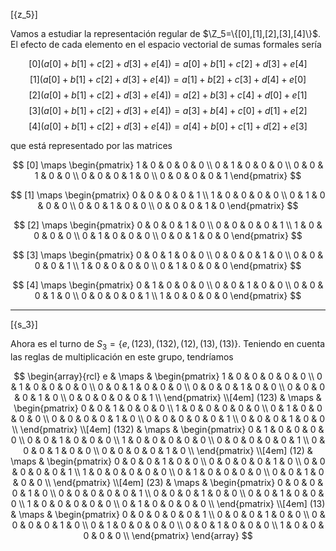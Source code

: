 [{z_5}]

Vamos a estudiar la representación regular de $\Z_5=\{[0],[1],[2],[3],[4]\}$. El efecto de cada elemento en el espacio vectorial de sumas formales sería

$$[0](a[0]+b[1]+c[2]+d[3]+e[4]) = a[0]+b[1]+c[2]+d[3]+e[4]$$
$$[1](a[0]+b[1]+c[2]+d[3]+e[4]) = a[1]+b[2]+c[3]+d[4]+e[0]$$
$$[2](a[0]+b[1]+c[2]+d[3]+e[4]) = a[2]+b[3]+c[4]+d[0]+e[1]$$
$$[3](a[0]+b[1]+c[2]+d[3]+e[4]) = a[3]+b[4]+c[0]+d[1]+e[2]$$
$$[4](a[0]+b[1]+c[2]+d[3]+e[4]) = a[4]+b[0]+c[1]+d[2]+e[3]$$

que está representado por las matrices

$$
[0] \maps
\begin{pmatrix}
1 & 0 & 0 & 0 & 0 \\
0 & 1 & 0 & 0 & 0 \\
0 & 0 & 1 & 0 & 0 \\
0 & 0 & 0 & 1 & 0 \\
0 & 0 & 0 & 0 & 1 
\end{pmatrix}
$$

$$
[1] \maps
\begin{pmatrix}
0 & 0 & 0 & 0 & 1 \\
1 & 0 & 0 & 0 & 0 \\
0 & 1 & 0 & 0 & 0 \\
0 & 0 & 1 & 0 & 0 \\
0 & 0 & 0 & 1 & 0 
\end{pmatrix}
$$

$$
[2] \maps
\begin{pmatrix}
0 & 0 & 0 & 1 & 0 \\
0 & 0 & 0 & 0 & 1 \\
1 & 0 & 0 & 0 & 0 \\
0 & 1 & 0 & 0 & 0 \\
0 & 0 & 1 & 0 & 0 
\end{pmatrix}
$$

$$
[3] \maps
\begin{pmatrix}
0 & 0 & 1 & 0 & 0 \\
0 & 0 & 0 & 1 & 0 \\
0 & 0 & 0 & 0 & 1 \\
1 & 0 & 0 & 0 & 0 \\
0 & 1 & 0 & 0 & 0 
\end{pmatrix}
$$

$$
[4] \maps
\begin{pmatrix}
0 & 1 & 0 & 0 & 0 \\
0 & 0 & 1 & 0 & 0 \\
0 & 0 & 0 & 1 & 0 \\
0 & 0 & 0 & 0 & 1 \\
1 & 0 & 0 & 0 & 0 
\end{pmatrix}
$$

---

[{s_3}]

Ahora es el turno de $S_3=\{e,(123),(132),(12),(13),(13)\}$. Teniendo en cuenta las reglas de multiplicación en este grupo, tendríamos

$$
\begin{array}{rcl}
e & \maps &
\begin{pmatrix}
1 & 0 & 0 & 0 & 0 & 0 \\
0 & 1 & 0 & 0 & 0 & 0 \\
0 & 0 & 1 & 0 & 0 & 0 \\
0 & 0 & 0 & 1 & 0 & 0 \\
0 & 0 & 0 & 0 & 1 & 0 \\
0 & 0 & 0 & 0 & 0 & 1 \\
\end{pmatrix}
\\[4em]
(123) & \maps &
\begin{pmatrix}
0 & 0 & 1 & 0 & 0 & 0 \\
1 & 0 & 0 & 0 & 0 & 0 \\
0 & 1 & 0 & 0 & 0 & 0 \\
0 & 0 & 0 & 0 & 1 & 0 \\
0 & 0 & 0 & 0 & 0 & 1 \\
0 & 0 & 0 & 1 & 0 & 0 \\
\end{pmatrix}
\\[4em]
(132) & \maps &
\begin{pmatrix}
0 & 1 & 0 & 0 & 0 & 0 \\
0 & 0 & 1 & 0 & 0 & 0 \\
1 & 0 & 0 & 0 & 0 & 0 \\
0 & 0 & 0 & 0 & 0 & 1 \\
0 & 0 & 0 & 1 & 0 & 0 \\
0 & 0 & 0 & 0 & 1 & 0 \\
\end{pmatrix}
\\[4em]
(12) & \maps &
\begin{pmatrix}
0 & 0 & 0 & 1 & 0 & 0 \\
0 & 0 & 0 & 0 & 1 & 0 \\
0 & 0 & 0 & 0 & 0 & 1 \\
1 & 0 & 0 & 0 & 0 & 0 \\
0 & 1 & 0 & 0 & 0 & 0 \\
0 & 0 & 1 & 0 & 0 & 0 \\
\end{pmatrix}
\\[4em]
(23) & \maps &
\begin{pmatrix}
0 & 0 & 0 & 0 & 1 & 0 \\
0 & 0 & 0 & 0 & 0 & 1 \\
0 & 0 & 0 & 1 & 0 & 0 \\
0 & 0 & 1 & 0 & 0 & 0 \\
1 & 0 & 0 & 0 & 0 & 0 \\
0 & 1 & 0 & 0 & 0 & 0 \\
\end{pmatrix}
\\[4em]
(13) & \maps &
\begin{pmatrix}
0 & 0 & 0 & 0 & 0 & 1 \\
0 & 0 & 0 & 1 & 0 & 0 \\
0 & 0 & 0 & 0 & 1 & 0 \\
0 & 1 & 0 & 0 & 0 & 0 \\
0 & 0 & 1 & 0 & 0 & 0 \\
1 & 0 & 0 & 0 & 0 & 0 \\
\end{pmatrix}
\end{array}
$$
